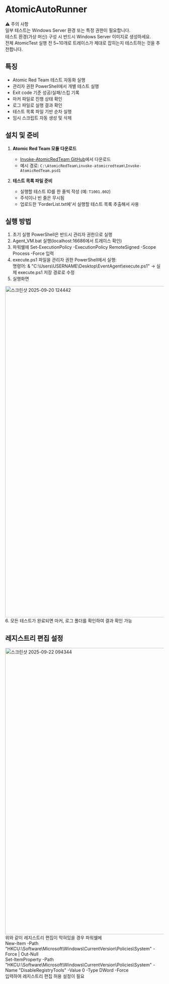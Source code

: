 # AtomicAutoRunner

⚠️ 주의 사항 <br>
일부 테스트는 Windows Server 환경 또는 특정 권한이 필요합니다. <br>
테스트 환경(가상 머신) 구성 시 반드시 Windows Server 이미지로 생성하세요. <br>
전체 AtomicTest 실행 전 5~10개로 트레이스가 제대로 잡히는지 테스트하는 것을 추천합니다.

## 특징

- Atomic Red Team 테스트 자동화 실행
- 관리자 권한 PowerShell에서 개별 테스트 실행
- Exit code 기준 성공/실패/스킵 기록
- 마커 파일로 진행 상태 확인
- 로그 파일로 실행 결과 확인
- 테스트 목록 파일 기반 순차 실행
- 임시 스크립트 자동 생성 및 삭제

## 설치 및 준비

1. **Atomic Red Team 모듈 다운로드**
   - [Invoke-AtomicRedTeam GitHub](https://github.com/redcanaryco/atomic-red-team)에서 다운로드
   - 예시 경로: `C:\AtomicRedTeam\invoke-atomicredteam\Invoke-AtomicRedTeam.psd1`

2. **테스트 목록 파일 준비**
   - 실행할 테스트 ID를 한 줄씩 작성 (예: `T1001.002`)
   - 주석이나 빈 줄은 무시됨
   - 업로드한 'ForderList.txt에'서 실행할 테스트 목록 추출해서 사용

## 실행 방법
1. 초기 실행 PowerShell은 반드시 관리자 권한으로 실행
2. Agent_VM.bat 실행(localhost:16686에서 트레이스 확인)
3. 파워쉘에 Set-ExecutionPolicy -ExecutionPolicy RemoteSigned -Scope Process -Force 입력
4. execute.ps1 파일을 관리자 권한 PowerShell에서 실행: <br>
<tab> 명령어: & "C:\Users\USERNAME\Desktop\EventAgent\execute.ps1" -> 실제 execute.ps1 저장 경로로 수정
5. 실행화면

<img width="1919" height="1048" alt="스크린샷 2025-09-20 124442" src="https://github.com/user-attachments/assets/7ed92a42-cdda-45a9-9d13-6a69739871f4" />
6. 모든 테스트가 완료되면 마커, 로그 폴더를 확인하여 결과 확인 가능

## 레지스트리 편집 설정
<img width="1656" height="906" alt="스크린샷 2025-09-22 094344" src="https://github.com/user-attachments/assets/65c6732d-5f27-474e-acc3-ae05695fba7b" />
위와 같이 레지스트리 편집이 막혀있을 경우 파워쉘에 <br>
New-Item -Path "HKCU:\Software\Microsoft\Windows\CurrentVersion\Policies\System" -Force | Out-Null <br>
Set-ItemProperty -Path "HKCU:\Software\Microsoft\Windows\CurrentVersion\Policies\System" -Name "DisableRegistryTools" -Value 0 -Type DWord -Force <br>
입력하여 레지스트리 편집 허용 설정이 필요
